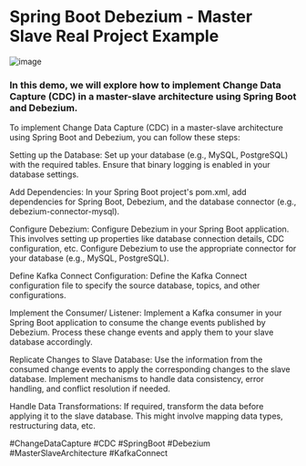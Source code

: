 # Spring Boot Debezium - Master Slave Real Project Example
![image](https://github.com/user-attachments/assets/9356ad41-8f30-4428-b5f7-bd4caadfe82b)

### In this demo, we will explore how to implement Change Data Capture (CDC) in a master-slave architecture using Spring Boot and Debezium. 

To implement Change Data Capture (CDC) in a master-slave architecture using Spring Boot and Debezium, you can follow these steps:

Setting up the Database:
Set up your database (e.g., MySQL, PostgreSQL) with the required tables. Ensure that binary logging is enabled in your database settings.

Add Dependencies:
In your Spring Boot project's pom.xml, add dependencies for Spring Boot, Debezium, and the database connector (e.g., debezium-connector-mysql).

Configure Debezium:
Configure Debezium in your Spring Boot application. This involves setting up properties like database connection details, CDC configuration, etc. Configure Debezium to use the appropriate connector for your database (e.g., MySQL, PostgreSQL).

Define Kafka Connect Configuration:
Define the Kafka Connect configuration file to specify the source database, topics, and other configurations. 

Implement the Consumer/ Listener:
Implement a Kafka consumer in your Spring Boot application to consume the change events published by Debezium. Process these change events and apply them to your slave database accordingly.

Replicate Changes to Slave Database:
Use the information from the consumed change events to apply the corresponding changes to the slave database. Implement mechanisms to handle data consistency, error handling, and conflict resolution if needed. 

Handle Data Transformations:
If required, transform the data before applying it to the slave database. This might involve mapping data types, restructuring data, etc.

#ChangeDataCapture #CDC #SpringBoot #Debezium #MasterSlaveArchitecture #KafkaConnect


